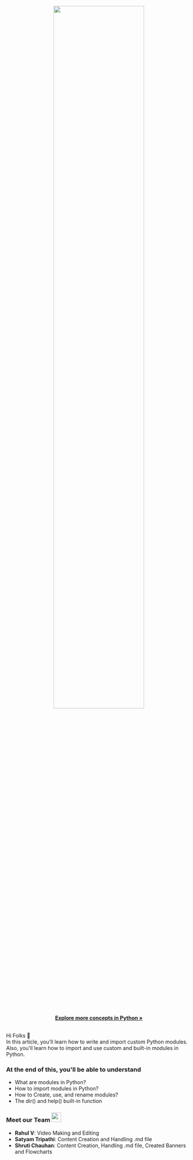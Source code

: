 <p align="center" width="100%">
    <img width="70%" src="https://github.com/Scripturient101/Intern-Work/blob/main/Int-py-11/Images/Readfile_banner.png"> 
</p>

<p align="center">
<a href="https://github.com/DevIncept/Python-Module-2"><strong>Explore more concepts in Python »</strong></a><br>
 
 
<br> Hi Folks :wave: <br>
In this article, you'll learn how to write and import custom Python modules. Also, you'll learn how to import and use custom and built-in modules in Python.



### At the end of this, you'll be able to understand
- What are modules in Python?
- How to import modules in Python?
- How to Create, use, and rename modules?
- The dir() and help() built-in function

 
### Meet our Team <img src="https://raw.githubusercontent.com/MartinHeinz/MartinHeinz/master/wave.gif" width="26px">

* **Rahul V**: Video Making and Editing
* **Satyam Tripathi**: Content Creation and Handling .md file 
* **Shruti Chauhan**: Content Creation, Handling .md file, Created Banners and Flowcharts
